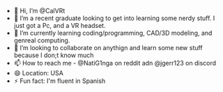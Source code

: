 - 👋 Hi, I’m @CalVRt
- 👀 I’m a recent graduate looking to get into learning some nerdy stuff. I just got a Pc, and a VR headset.
- 🌱 I’m currently learning coding/programming, CAD/3D modeling, and genreal computing.
- 💞️ I’m looking to collaborate on anythign and learn some new stuff because I don;t know much
- 📫 How to reach me - @NatiG1nga on reddit adn @jgerr123 on discord
- 😄 Location: USA
- ⚡ Fun fact: I'm fluent in Spanish

<!---
CalVRt/CalVRt is a ✨ special ✨ repository because its `README.md` (this file) appears on your GitHub profile.
You can click the Preview link to take a look at your changes.
--->
